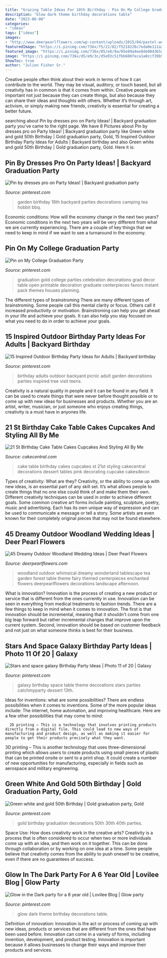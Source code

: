 ```yaml
---
title: "Grazing Table Ideas For 18th Birthday - Pin On My College Graduation Party"
description: "Glow dark theme birthday decorations table"
date: "2023-06-08"
categories:
- "ideas"
tags: ["ideas"]
images:
- "http://www.deerpearlflowers.com/wp-content/uploads/2015/04/pastel-wedding-ideas-whimsical-wonderland-tablescape.jpg"
featuredImage: "https://i.pinimg.com/736x/f5/21/82/f5218226c7eda0e111a271cf6fd1a828--graduation-celebration-graduation-parties.jpg"
featured_image: "https://i.pinimg.com/736x/05/e8/9a/05e89a4ee8de0843b5a003addc794abe--th-birthday-party-garden-birthday-parties.jpg"
image: "https://i.pinimg.com/736x/d5/e9/3c/d5e93c51fbb606feca1a0ccf39b5e297--girl-parties-dessert-tables.jpg"
ShowToc: true
author: "Julien Fisher Sr."
---
```



Creative people often think about their work in terms of how it can contribute to the world. They may be visual, auditory, or touch based, but all creativity has in common is that it comes from within. Creative people are important not just because they can create things, but also because they can share their ideas and thoughts with others. Whether it’s through art, activism, or simply making new friends, creativity is essential for creating a better future.

	

		
searching about Pin by dresses pro on Party Ideas! | Backyard graduation party you've came to the right page. We have 8 Pictures about Pin by dresses pro on Party Ideas! | Backyard graduation party like Green white and gold 50th Birthday | Gold graduation party, Gold, 15 Inspired Outdoor Birthday Party Ideas for Adults | Backyard birthday and also Green white and gold 50th Birthday | Gold graduation party, Gold. Here it is:
		
    
## Pin By Dresses Pro On Party Ideas! | Backyard Graduation Party

<img loading=lazy src="https://i.pinimg.com/736x/05/e8/9a/05e89a4ee8de0843b5a003addc794abe--th-birthday-party-garden-birthday-parties.jpg" onerror="this.onerror=null;this.src='https://tse4.mm.bing.net/th?id=OIP.HNlJcJjkqEzXIyx6MlY1JwHaLO&amp;pid=15.1';" alt="Pin by dresses pro on Party Ideas! | Backyard graduation party">

_Source: pinterest.com_

>garden birthday 18th backyard parties decorations camping tea hobbit bbq. 

	

Economic conditions: How will the economy change in the next two years?
Economic conditions in the next two years will be very different from what we are currently experiencing. There are a couple of key things that we need to keep in mind if we want to see a turnaround in the economy.

    
## Pin On My College Graduation Party

<img loading=lazy src="https://i.pinimg.com/736x/f5/21/82/f5218226c7eda0e111a271cf6fd1a828--graduation-celebration-graduation-parties.jpg" onerror="this.onerror=null;this.src='https://tse3.mm.bing.net/th?id=OIP.LiCSuSccgroI86EC1tkGiQHaJ4&amp;pid=15.1';" alt="Pin on My College Graduation Party">

_Source: pinterest.com_

>graduation gold college parties celebration decorations grad decor table open printable decoration graduate centerpieces favors instant pack themes houses planning. 

	

The different types of brainstroming
There are many different types of brainstroming. Some people call this mental clarity or focus. Others call it increased productivity or motivation. Brainstroming can help you get ahead in your life and achieve your goals. It can also help you stay focused on what you need to do in order to achieve your goals.

    
## 15 Inspired Outdoor Birthday Party Ideas For Adults | Backyard Birthday

<img loading=lazy src="https://i.pinimg.com/736x/ab/da/65/abda65ab42f73f8a6e5ae167a5d7740e.jpg" onerror="this.onerror=null;this.src='https://tse1.mm.bing.net/th?id=OIP.VOHnM6rNEd5_WlrQcXiV3AHaLH&amp;pid=15.1';" alt="15 Inspired Outdoor Birthday Party Ideas for Adults | Backyard birthday">

_Source: pinterest.com_

>birthday adults outdoor backyard picnic adult garden decorations parties inspired tree visit teens. 

	

Creativity is a natural quality in people and it can be found in any field. It can be used to create things that were never before thought possible or to come up with new ideas for businesses and products. Whether you are an artist, writer, musician, or just someone who enjoys creating things, creativity is a must have in anyones life.

    
## 21 St Birthday Cake Table Cakes Cupcakes And Styling All By Me

<img loading=lazy src="https://cdn001.cakecentral.com/gallery/2015/03/900_935144worW_21-st-birthday-cake-table-cakes-cupcakes-and-styling-all-by-me.jpg" onerror="this.onerror=null;this.src='https://tse3.mm.bing.net/th?id=OIP.lESGMLQFcObkCpva5oczmgHaE8&amp;pid=15.1';" alt="21 St Birthday Cake Table Cakes Cupcakes And Styling All By Me">

_Source: cakecentral.com_

>cake table birthday cakes cupcakes st 21st styling cakecentral decorations dessert tables pink decorating cupcake cakesdecor. 

	

Types of creativity: What are they?
Creativity, or the ability to come up with new ideas, is an essential part of any skill set. It’s what allows people to create things that no one else could think of and make them their own. Different creativity techniques can be used in order to achieve different goals.
Some common creative art forms include painting, sculpture, poetry, music and advertising. Each has its own unique way of expression and can be used to communicate a message or tell a story. Some artists are even known for their completely original pieces that may not be found elsewhere.

    
## 45 Dreamy Outdoor Woodland Wedding Ideas | Deer Pearl Flowers

<img loading=lazy src="http://www.deerpearlflowers.com/wp-content/uploads/2015/04/pastel-wedding-ideas-whimsical-wonderland-tablescape.jpg" onerror="this.onerror=null;this.src='https://tse1.mm.bing.net/th?id=OIP.Kz6zZ4HDeISy2MP3L3pwRAHaLH&amp;pid=15.1';" alt="45 Dreamy Outdoor Woodland Wedding Ideas | Deer Pearl Flowers">

_Source: deerpearlflowers.com_

>woodland outdoor whimsical dreamy wonderland tablescape tea garden forest table theme fairy themed centerpieces enchanted flowers deerpearlflowers decorations landscape afternoon. 

	

What is innovation?
Innovation is the process of creating a new product or service that is different from the ones currently in use. Innovation can be seen in everything from medical treatments to fashion trends.
There are a few things to keep in mind when it comes to innovation. The first is that innovation should be incremental, meaning that it shouldn't come from one big leap forward but rather incremental changes that improve upon the current system. Second, innovation should be based on customer feedback and not just on what someone thinks is best for their business.

    
## Stars And Space Galaxy Birthday Party Ideas | Photo 11 Of 20 | Galaxy

<img loading=lazy src="https://i.pinimg.com/736x/d5/e9/3c/d5e93c51fbb606feca1a0ccf39b5e297--girl-parties-dessert-tables.jpg" onerror="this.onerror=null;this.src='https://tse4.mm.bing.net/th?id=OIP.JoMDQUZMSXtNtmCSVTxiAwHaJ3&amp;pid=15.1';" alt="Stars and space galaxy Birthday Party Ideas | Photo 11 of 20 | Galaxy">

_Source: pinterest.com_

>galaxy birthday space table theme decorations stars parties catchmyparty dessert 13th. 

	

Ideas for inventions: what are some possibilities?
There are endless possibilities when it comes to inventions. Some of the more popular ideas include:
The internet, home automation, and improving healthcare. Here are a few other possibilities that may come to mind: 

      2D printing – This is a technology that involves printing products directly from a digital file. This could lead to new ways of manufacturing and product design, as well as making it easier for people to get their products precisely what they want.
3D printing – This is another technology that uses three-dimensional printing which allows users to create products using small pieces of plastic that can be printed onsite or sent to a print shop. It could create a number of new opportunities for manufacturing, especially in fields such as aerospace and military engineering.

    
## Green White And Gold 50th Birthday | Gold Graduation Party, Gold

<img loading=lazy src="https://i.pinimg.com/736x/a8/09/bc/a809bc2430e227bd6bb383f078adefc8.jpg" onerror="this.onerror=null;this.src='https://tse2.mm.bing.net/th?id=OIP.GSWQ-XOE8avrxUND0T1P3wHaJ4&amp;pid=15.1';" alt="Green white and gold 50th Birthday | Gold graduation party, Gold">

_Source: pinterest.com_

>gold birthday graduation decorations 50th 30th 40th parties. 

	

Space Use: How does creativity work in the creative arts?
Creativity is a process that is often considered to occur when two or more individuals come up with an idea, and then work on it together. This can be done through collaboration or by working on one idea at a time. Some people believe that creativity comes from the ability to push oneself to be creative, even if there are no guarantees of success.

    
## Glow In The Dark Party For A 6 Year Old | Lovilee Blog | Glow Party

<img loading=lazy src="https://i.pinimg.com/originals/c9/ba/cd/c9bacd160ee11df563ff833c7d6f6b75.jpg" onerror="this.onerror=null;this.src='https://tse2.mm.bing.net/th?id=OIP.UeeZXLOIC3QarAb7_OxYdwHaLS&amp;pid=15.1';" alt="Glow in the Dark party for a 6 year old | Lovilee Blog | Glow party">

_Source: pinterest.com_

>glow dark theme birthday decorations table. 

	

Definition of innovation:
Innovation is the act or process of coming up with new ideas, products or services that are different from the ones that have been used before. Innovation can come in a variety of forms, including invention, development, and product testing. Innovation is important because it allows businesses to change their ways and improve their products and services.


